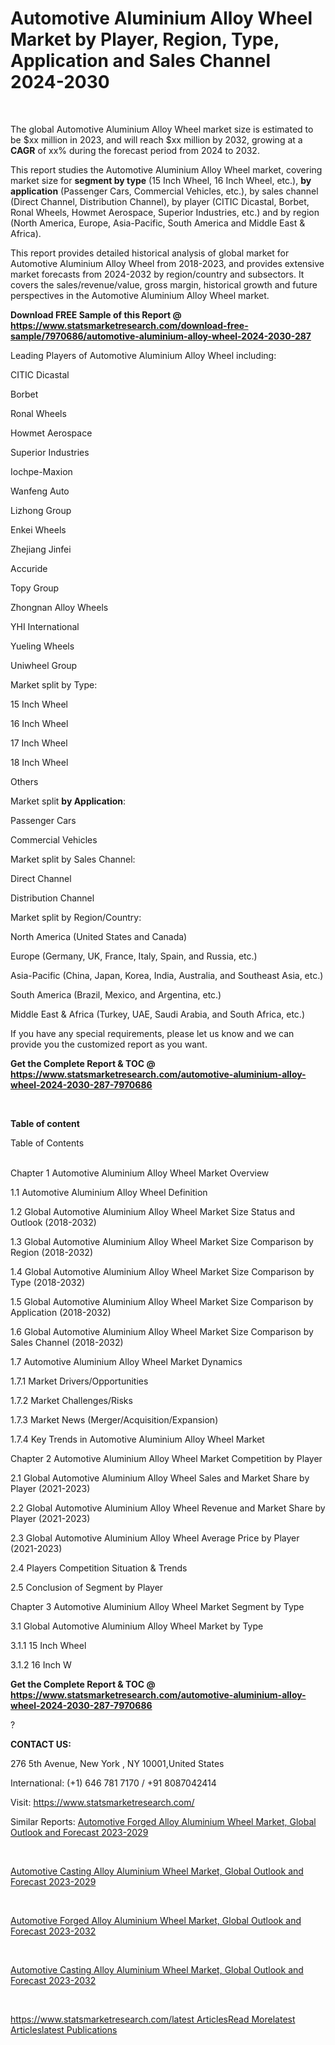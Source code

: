 <h1>Automotive Aluminium Alloy Wheel Market by Player, Region, Type, Application and Sales Channel 2024-2030</h1><br/><p>The global Automotive Aluminium Alloy Wheel market size is estimated to be $xx million in 2023, and will reach $xx million by 2032, growing at a <strong>CAGR</strong> of xx% during the forecast period from 2024 to 2032.</p>
 
 
 
 <p>This report studies the Automotive Aluminium Alloy Wheel market, covering market size for <strong>segment by type</strong> (15 Inch Wheel, 16 Inch Wheel, etc.), <strong>by application</strong> (Passenger Cars, Commercial Vehicles, etc.), by sales channel (Direct Channel, Distribution Channel), by player (CITIC Dicastal, Borbet, Ronal Wheels, Howmet Aerospace, Superior Industries, etc.) and by region (North America, Europe, Asia-Pacific, South America and Middle East & Africa).</p>
 
 
 
 <p>This report provides detailed historical analysis of global market for Automotive Aluminium Alloy Wheel from 2018-2023, and provides extensive market forecasts from 2024-2032 by region/country and subsectors. It covers the sales/revenue/value, gross margin, historical growth and future perspectives in the Automotive Aluminium Alloy Wheel market.</p>
 
 
 
 <p><strong>Download FREE Sample of this Report @ <a href="https://www.statsmarketresearch.com/download-free-sample/7970686/automotive-aluminium-alloy-wheel-2024-2030-287">https://www.statsmarketresearch.com/download-free-sample/7970686/automotive-aluminium-alloy-wheel-2024-2030-287</a></strong></p>
 
 
 
 <p>Leading Players of Automotive Aluminium Alloy Wheel including:</p>
 
 
 
 <p>CITIC Dicastal</p>
 
 
 
 <p>Borbet</p>
 
 
 
 <p>Ronal Wheels</p>
 
 
 
 <p>Howmet Aerospace</p>
 
 
 
 <p>Superior Industries</p>
 
 
 
 <p>Iochpe-Maxion</p>
 
 
 
 <p>Wanfeng Auto</p>
 
 
 
 <p>Lizhong Group</p>
 
 
 
 <p>Enkei Wheels</p>
 
 
 
 <p>Zhejiang Jinfei</p>
 
 
 
 <p>Accuride</p>
 
 
 
 <p>Topy Group</p>
 
 
 
 <p>Zhongnan Alloy Wheels</p>
 
 
 
 <p>YHI International</p>
 
 
 
 <p>Yueling Wheels</p>
 
 
 
 <p>Uniwheel Group</p>
 
 
 
 <p>Market split by Type:</p>
 
 
 
 <p>15 Inch Wheel</p>
 
 
 
 <p>16 Inch Wheel</p>
 
 
 
 <p>17 Inch Wheel</p>
 
 
 
 <p>18 Inch Wheel</p>
 
 
 
 <p>Others</p>
 
 
 
 <p>Market split <strong>by Application</strong>:</p>
 
 
 
 <p>Passenger Cars</p>
 
 
 
 <p>Commercial Vehicles</p>
 
 
 
 <p>Market split by Sales Channel:</p>
 
 
 
 <p>Direct Channel</p>
 
 
 
 <p>Distribution Channel</p>
 
 
 
 <p>Market split by Region/Country:</p>
 
 
 
 <p>North America (United States and Canada)</p>
 
 
 
 <p>Europe (Germany, UK, France, Italy, Spain, and Russia, etc.)</p>
 
 
 
 <p>Asia-Pacific (China, Japan, Korea, India, Australia, and Southeast Asia, etc.)</p>
 
 
 
 <p>South America (Brazil, Mexico, and Argentina, etc.)</p>
 
 
 
 <p>Middle East & Africa (Turkey, UAE, Saudi Arabia, and South Africa, etc.)</p>
 
 
 
 <p>If you have any special requirements, please let us know and we can provide you the customized report as you want.</p>
 
 
 
 <div><b>Get the Complete Report & TOC @ <a href="https://www.statsmarketresearch.com/automotive-aluminium-alloy-wheel-2024-2030-287-7970686">https://www.statsmarketresearch.com/automotive-aluminium-alloy-wheel-2024-2030-287-7970686</a></b></div>
 
 
 
 <p><br />
 
 <b>Table of content</b></p>
 
 
 
 <p>Table of Contents<br />
 
 <br />
 
 Chapter 1 Automotive Aluminium Alloy Wheel Market Overview<br />
 
 1.1 Automotive Aluminium Alloy Wheel Definition<br />
 
 1.2 Global Automotive Aluminium Alloy Wheel Market Size Status and Outlook (2018-2032)<br />
 
 1.3 Global Automotive Aluminium Alloy Wheel Market Size Comparison by Region (2018-2032)<br />
 
 1.4 Global Automotive Aluminium Alloy Wheel Market Size Comparison by Type (2018-2032)<br />
 
 1.5 Global Automotive Aluminium Alloy Wheel Market Size Comparison by Application (2018-2032)<br />
 
 1.6 Global Automotive Aluminium Alloy Wheel Market Size Comparison by Sales Channel (2018-2032)<br />
 
 1.7 Automotive Aluminium Alloy Wheel Market Dynamics<br />
 
 1.7.1 Market Drivers/Opportunities<br />
 
 1.7.2 Market Challenges/Risks<br />
 
 1.7.3 Market News (Merger/Acquisition/Expansion)<br />
 
 1.7.4 Key Trends in Automotive Aluminium Alloy Wheel Market<br />
 
 Chapter 2 Automotive Aluminium Alloy Wheel Market Competition by Player<br />
 
 2.1 Global Automotive Aluminium Alloy Wheel Sales and Market Share by Player (2021-2023)<br />
 
 2.2 Global Automotive Aluminium Alloy Wheel Revenue and Market Share by Player (2021-2023)<br />
 
 2.3 Global Automotive Aluminium Alloy Wheel Average Price by Player (2021-2023)<br />
 
 2.4 Players Competition Situation & Trends<br />
 
 2.5 Conclusion of Segment by Player<br />
 
 Chapter 3 Automotive Aluminium Alloy Wheel Market Segment by Type<br />
 
 3.1 Global Automotive Aluminium Alloy Wheel Market by Type<br />
 
 3.1.1 15 Inch Wheel<br />
 
 3.1.2 16 Inch W</p>
 
 
 
 <div><b>Get the Complete Report & TOC @ <a href="https://www.statsmarketresearch.com/automotive-aluminium-alloy-wheel-2024-2030-287-7970686">https://www.statsmarketresearch.com/automotive-aluminium-alloy-wheel-2024-2030-287-7970686</a></b></div>
 
 
 
 <p>? </p>
 
 
 
 <p><b>CONTACT US:</b><br />
 
 276 5th Avenue, New York , NY 10001,United States<br />
 
 International: (+1) 646 781 7170 / +91 8087042414<br />
 
 Visit: <a href="https://www.statsmarketresearch.com/">https://www.statsmarketresearch.com/</a><br />
 
 Similar Reports: <a href="https://www.statsmarketresearch.com/automotive-aluminium-alloy-wheel-2024-2030-287-7970686">Automotive Forged Alloy Aluminium Wheel Market, Global Outlook and Forecast 2023-2029</a><br />
 
 <br />
 
 <a href="https://www.statsmarketresearch.com/automotive-aluminium-alloy-wheel-2024-2030-287-7970686">Automotive Casting Alloy Aluminium Wheel Market, Global Outlook and Forecast 2023-2029</a><br />
 
 <br />
 
 <a href="https://www.statsmarketresearch.com/automotive-aluminium-alloy-wheel-2024-2030-287-7970686">Automotive Forged Alloy Aluminium Wheel Market, Global Outlook and Forecast 2023-2032</a><br />
 
 <br />
 
 <a href="https://www.statsmarketresearch.com/automotive-aluminium-alloy-wheel-2024-2030-287-7970686">Automotive Casting Alloy Aluminium Wheel Market, Global Outlook and Forecast 2023-2032</a><br />
 
 <br />
 
 <a href="https://gyeongbokgung.com">https://www.statsmarketresearch.com/</a><a href="https://hallyeomaritime.com">latest Articles</a><a href="https://jingwansa.com">Read More</a><a href="https://nguoiviet.jp/">latest Articles</a><a href="https://www.intelmarketresearch.com/">latest Publications</a></p>